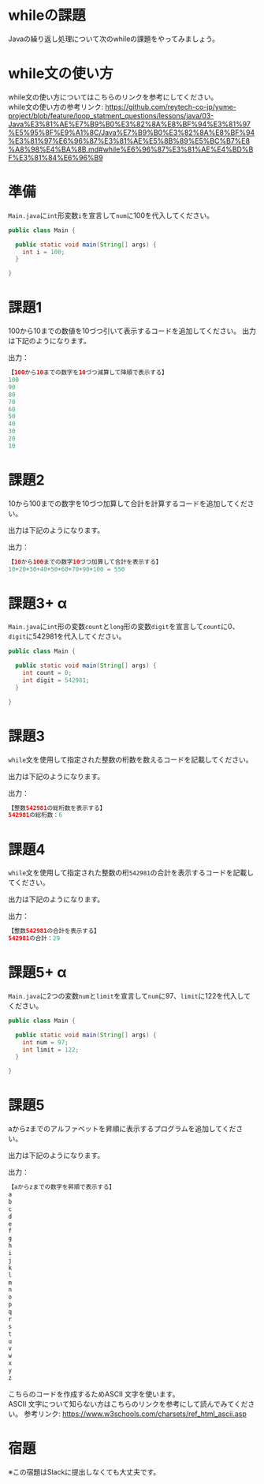 # whileの課題
Javaの繰り返し処理について次のwhileの課題をやってみましょう。

# while文の使い方
while文の使い方についてはこちらのリンクを参考にしてください。  
while文の使い方の参考リンク: https://github.com/reytech-co-jp/yume-project/blob/feature/loop_statment_questions/lessons/java/03-Java%E3%81%AE%E7%B9%B0%E3%82%8A%E8%BF%94%E3%81%97%E5%95%8F%E9%A1%8C/Java%E7%B9%B0%E3%82%8A%E8%BF%94%E3%81%97%E6%96%87%E3%81%AE%E5%8B%89%E5%BC%B7%E8%A8%98%E4%BA%8B.md#while%E6%96%87%E3%81%AE%E4%BD%BF%E3%81%84%E6%96%B9

# 準備

`Main.java`に`int`形変数`i`を宣言して`num`に100を代入してください。

```java
public class Main {

  public static void main(String[] args) {
    int i = 100;
  }

}
```

# 課題1
100から10までの数値を10づつ引いて表示するコードを追加してください。
出力は下記のようになります。

出力：

```java
【100から10までの数字を10づつ減算して降順で表示する】
100
90
80
70
60
50
40
30
20
10
```

# 課題2
10から100までの数字を10づつ加算して合計を計算するコードを追加してください。

出力は下記のようになります。

出力：
```java
【10から100までの数字10づつ加算して合計を表示する】
10+20+30+40+50+60+70+90+100 = 550
```

# 課題3+ α
`Main.java`に`int`形の変数`count`と`long`形の変数`digit`を宣言して`count`に0、`digit`に542981を代入してください。

```java
public class Main {

  public static void main(String[] args) {
    int count = 0;
    int digit = 542981;
  }

}
```

# 課題3

`while`文を使用して指定された整数の桁数を数えるコードを記載してください。

出力は下記のようになります。

出力：

```java
【整数542981の総桁数を表示する】
542981の総桁数：6
```

# 課題4

`while`文を使用して指定された整数の桁`542981`の合計を表示するコードを記載してください。

出力は下記のようになります。

出力：

```java
【整数542981の合計を表示する】
542981の合計：29
```

# 課題5+ α

`Main.java`に2つの変数`num`と`limit`を宣言して`num`に97、`limit`に122を代入してください。
```java
public class Main {

  public static void main(String[] args) {
    int num = 97;
    int limit = 122;
  }

}
```
# 課題5
aからzまでのアルファベットを昇順に表示するプログラムを追加してください。

出力は下記のようになります。

出力：

```java
【aからzまでの数字を昇順で表示する】
a
b
c
d
e
f
g
h
i
j
k
l
m
n
o
p
q
r
s
t
u
v
w
x
y
z
```
こちらのコードを作成するためASCII 文字を使います。  
ASCII 文字について知らない方はこちらのリンクを参考にして読んでみてください。
参考リンク: https://www.w3schools.com/charsets/ref_html_ascii.asp
# 宿題

※この宿題はSlackに提出しなくても大丈夫です。
